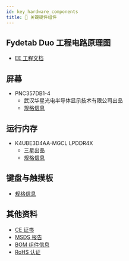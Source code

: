 ```yaml
---
id: key_hardware_components
title: 🔩 关键硬件组件
---
```



## Fydetab Duo 工程电路原理图

- [EE 工程文档](/img/Fydetab_Duo_Schematic.pdf)

## 屏幕

- PNC357DB1-4 
  - 武汉华星光电半导体显示技术有限公司出品
  - [规格信息](/img/PNC357DB1.pdf)

## 运行内存

- K4UBE3D4AA-MGCL LPDDR4X
  - 三星出品
  - [规格信息](/img/B2BM-B31589-00.pdf)

## 键盘与触摸板

 - [规格信息](/img/Keyboard_Specification.pdf)


## 其他资料

- [CE 证书](/img/Fydetab_Duo_CE.rar)
- [MSDS 报告](/img/U317599PHV-3S1P_MSDS.pdf)
- [BOM 组件信息](/img/Fydetab_BOM.xlsx)
- [RoHS 认证](/img/Fydetab_Duo-ROHS.zip)